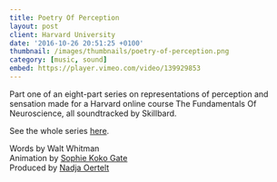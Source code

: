 ```yaml
---
title: Poetry Of Perception
layout: post
client: Harvard University
date: '2016-10-26 20:51:25 +0100'
thumbnail: /images/thumbnails/poetry-of-perception.png
category: [music, sound]
embed: https://player.vimeo.com/video/139929853
---
```


Part one of an eight-part series on representations of perception and sensation made for a Harvard online course The Fundamentals Of Neuroscience, all soundtracked by Skillbard.

See the whole series [here](https://vimeo.com/channels/972301).

Words by Walt Whitman  
Animation by [Sophie Koko Gate](sophiekokogate.com)  
Produced by [Nadja Oertelt](nadjaoertelt.com)
